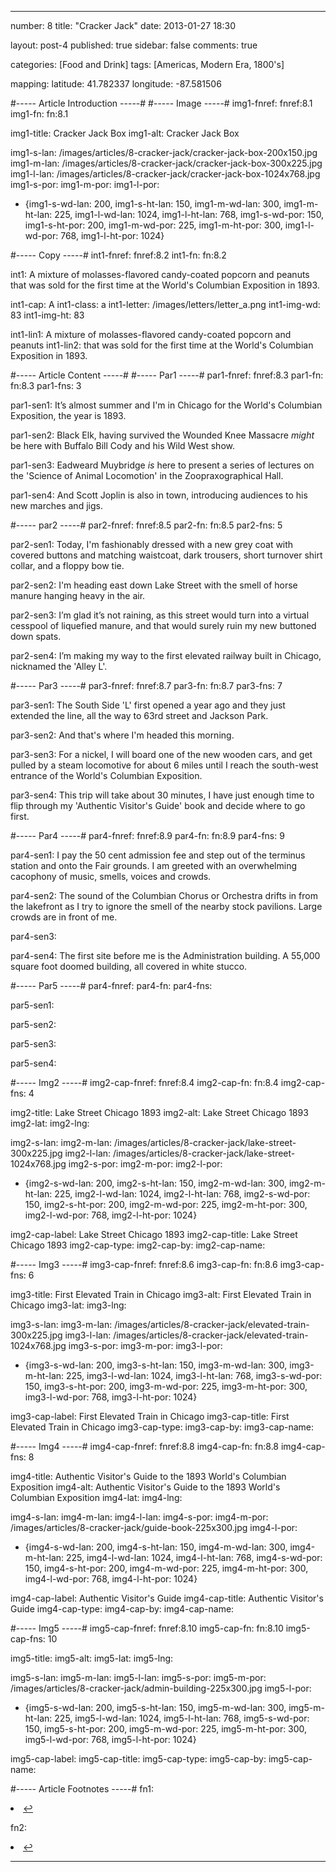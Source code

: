 ---

number: 8
title: "Cracker Jack"
date: 2013-01-27 18:30

layout: post-4
published: true
sidebar: false
comments: true

categories: [Food and Drink]
tags: [Americas, Modern Era, 1800's]

mapping:
 latitude: 41.782337
 longitude: -87.581506


#----- Article Introduction -----#
#----- Image -----#
img1-fnref: fnref:8.1
img1-fn: fn:8.1

img1-title: Cracker Jack Box
img1-alt: Cracker Jack Box

img1-s-lan: /images/articles/8-cracker-jack/cracker-jack-box-200x150.jpg
img1-m-lan: /images/articles/8-cracker-jack/cracker-jack-box-300x225.jpg
img1-l-lan: /images/articles/8-cracker-jack/cracker-jack-box-1024x768.jpg
img1-s-por: 
img1-m-por:	
img1-l-por: 

- {img1-s-wd-lan: 200, img1-s-ht-lan: 150, img1-m-wd-lan: 300, img1-m-ht-lan: 225, img1-l-wd-lan: 1024, img1-l-ht-lan: 768, img1-s-wd-por: 150, img1-s-ht-por: 200, img1-m-wd-por: 225, img1-m-ht-por: 300, img1-l-wd-por: 768, img1-l-ht-por: 1024}




#----- Copy -----#
int1-fnref: fnref:8.2
int1-fn: fn:8.2

int1: A mixture of molasses-flavored candy-coated popcorn and peanuts that was sold for the first time at the World's Columbian Exposition in 1893.

int1-cap: A
int1-class: a
int1-letter: /images/letters/letter_a.png
int1-img-wd: 83
int1-img-ht: 83

int1-lin1: A mixture of molasses-flavored candy-coated popcorn and peanuts
int1-lin2: that was sold for the first time at the World's Columbian Exposition in 1893.






#----- Article Content -----#
#----- Par1 -----#
par1-fnref: fnref:8.3
par1-fn: fn:8.3
par1-fns: 3

par1-sen1: It’s almost summer and I'm in Chicago for the World's Columbian Exposition, the year is 1893.

par1-sen2: Black Elk, having survived the Wounded Knee Massacre <em>might</em> be here with Buffalo Bill Cody and his Wild West show.

par1-sen3: Eadweard Muybridge <em>is</em> here to present a series of lectures on the 'Science of Animal Locomotion' in the Zoopraxographical Hall.

par1-sen4: And Scott Joplin is also in town, introducing audiences to his new marches and jigs.


#----- par2 -----#
par2-fnref: fnref:8.5
par2-fn: fn:8.5
par2-fns: 5

par2-sen1: Today, I'm fashionably dressed with a new grey coat with covered buttons and matching waistcoat, dark trousers, short turnover shirt collar, and a floppy bow tie.

par2-sen2: I'm heading east down Lake Street with the smell of horse manure hanging heavy in the air. 

par2-sen3: I’m glad it’s not raining, as this street would turn into a virtual cesspool of liquefied manure, and that would surely ruin my new buttoned down spats.

par2-sen4: I’m making my way to the first elevated railway built in Chicago, nicknamed the 'Alley L'.


#----- Par3 -----#
par3-fnref: fnref:8.7
par3-fn: fn:8.7
par3-fns: 7

par3-sen1: The South Side 'L' first opened a year ago and they just extended the line, all the way to 63rd street and Jackson Park.

par3-sen2: And that's where I'm headed this morning.

par3-sen3: For a nickel, I will board one of the new wooden cars, and get pulled by a steam locomotive for about 6 miles until I reach the south-west entrance of the World's Columbian Exposition.

par3-sen4: This trip will take about 30 minutes, I have just enough time to flip through my 'Authentic Visitor's Guide' book and decide where to go first.


#----- Par4 -----#
par4-fnref: fnref:8.9
par4-fn: fn:8.9
par4-fns: 9

par4-sen1: I pay the 50 cent admission fee and step out of the terminus station and onto the Fair grounds. I am greeted with an overwhelming cacophony of music, smells, voices and crowds.

par4-sen2: The sound of the Columbian Chorus or Orchestra drifts in from the lakefront as I try to ignore the smell of the nearby stock pavilions. Large crowds are in front of me.

par4-sen3: 

par4-sen4: The first site before me is the Administration building. A 55,000 square foot doomed building, all covered in white stucco. 


#----- Par5 -----#
par4-fnref: 
par4-fn: 
par4-fns: 

par5-sen1: 

par5-sen2: 

par5-sen3: 

par5-sen4:


#----- Img2 -----#
img2-cap-fnref: fnref:8.4
img2-cap-fn: fn:8.4
img2-cap-fns: 4

img2-title: Lake Street Chicago 1893
img2-alt: Lake Street Chicago 1893
img2-lat: 
img2-lng: 

img2-s-lan: 
img2-m-lan: /images/articles/8-cracker-jack/lake-street-300x225.jpg
img2-l-lan: /images/articles/8-cracker-jack/lake-street-1024x768.jpg
img2-s-por: 
img2-m-por: 
img2-l-por:

- {img2-s-wd-lan: 200, img2-s-ht-lan: 150, img2-m-wd-lan: 300, img2-m-ht-lan: 225, img2-l-wd-lan: 1024, img2-l-ht-lan: 768, img2-s-wd-por: 150, img2-s-ht-por: 200, img2-m-wd-por: 225, img2-m-ht-por: 300, img2-l-wd-por: 768, img2-l-ht-por: 1024}

img2-cap-label: Lake Street Chicago 1893
img2-cap-title: Lake Street Chicago 1893
img2-cap-type: 
img2-cap-by: 
img2-cap-name: 


#----- Img3 -----#
img3-cap-fnref: fnref:8.6
img3-cap-fn: fn:8.6
img3-cap-fns: 6

img3-title: First Elevated Train in Chicago
img3-alt: First Elevated Train in Chicago
img3-lat: 
img3-lng: 

img3-s-lan: 
img3-m-lan: /images/articles/8-cracker-jack/elevated-train-300x225.jpg
img3-l-lan: /images/articles/8-cracker-jack/elevated-train-1024x768.jpg
img3-s-por: 
img3-m-por: 
img3-l-por: 

- {img3-s-wd-lan: 200, img3-s-ht-lan: 150, img3-m-wd-lan: 300, img3-m-ht-lan: 225, img3-l-wd-lan: 1024, img3-l-ht-lan: 768, img3-s-wd-por: 150, img3-s-ht-por: 200, img3-m-wd-por: 225, img3-m-ht-por: 300, img3-l-wd-por: 768, img3-l-ht-por: 1024}

img3-cap-label: First Elevated Train in Chicago
img3-cap-title: First Elevated Train in Chicago
img3-cap-type: 
img3-cap-by: 
img3-cap-name: 


#----- Img4 -----#
img4-cap-fnref: fnref:8.8
img4-cap-fn: fn:8.8
img4-cap-fns: 8

img4-title: Authentic Visitor's Guide to the 1893 World's Columbian Exposition
img4-alt: Authentic Visitor's Guide to the 1893 World's Columbian Exposition
img4-lat: 
img4-lng: 

img4-s-lan: 
img4-m-lan: 
img4-l-lan: 
img4-s-por: 
img4-m-por: /images/articles/8-cracker-jack/guide-book-225x300.jpg
img4-l-por:	

- {img4-s-wd-lan: 200, img4-s-ht-lan: 150, img4-m-wd-lan: 300, img4-m-ht-lan: 225, img4-l-wd-lan: 1024, img4-l-ht-lan: 768, img4-s-wd-por: 150, img4-s-ht-por: 200, img4-m-wd-por: 225, img4-m-ht-por: 300, img4-l-wd-por: 768, img4-l-ht-por: 1024}

img4-cap-label: Authentic Visitor's Guide
img4-cap-title: Authentic Visitor's Guide
img4-cap-type: 
img4-cap-by: 
img4-cap-name: 


#----- Img5 -----#
img5-cap-fnref: fnref:8.10
img5-cap-fn: fn:8.10
img5-cap-fns: 10

img5-title: 
img5-alt: 
img5-lat: 
img5-lng: 

img5-s-lan: 
img5-m-lan: 
img5-l-lan: 
img5-s-por: 
img5-m-por: /images/articles/8-cracker-jack/admin-building-225x300.jpg
img5-l-por:	

- {img5-s-wd-lan: 200, img5-s-ht-lan: 150, img5-m-wd-lan: 300, img5-m-ht-lan: 225, img5-l-wd-lan: 1024, img5-l-ht-lan: 768, img5-s-wd-por: 150, img5-s-ht-por: 200, img5-m-wd-por: 225, img5-m-ht-por: 300, img5-l-wd-por: 768, img5-l-ht-por: 1024}

img5-cap-label: 
img5-cap-title: 
img5-cap-type: 
img5-cap-by: 
img5-cap-name:


#----- Article Footnotes -----#
fn1: <li id="fn:1.1"> <a href="" title=""></a> <a href="#fnref:1.1">&#8617;</a></li>

fn2: <li id="fn:1.2"> <a href="" title=""></a> <a href="#fnref:1.2">&#8617;</a></li>

---